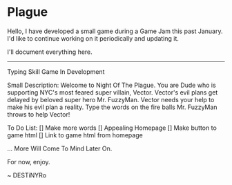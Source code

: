 # Plague

Hello, 
I have developed a small game during a Game Jam this past January. 
I'd like to continue working on it periodically and updating it.

I'll document everything here.

----------------------------------------------------------------------------------------------------
Typing Skill Game In Development 

Small Description: Welcome to Night Of The Plague. You are Dude who is supporting NYC's most feared super villain, Vector. Vector's evil plans get delayed by beloved super hero Mr. FuzzyMan. Vector needs your help to make his evil plan a reality. Type the words on the fire balls Mr. FuzzyMan throws to help Vector!

To Do List: 
[] Make more words
[] Appealing Homepage
[] Make button to game html
[] Link to game html from homepage 

 ... More Will Come To Mind Later On.

 For now, enjoy.


 ~ DESTiNYRo




